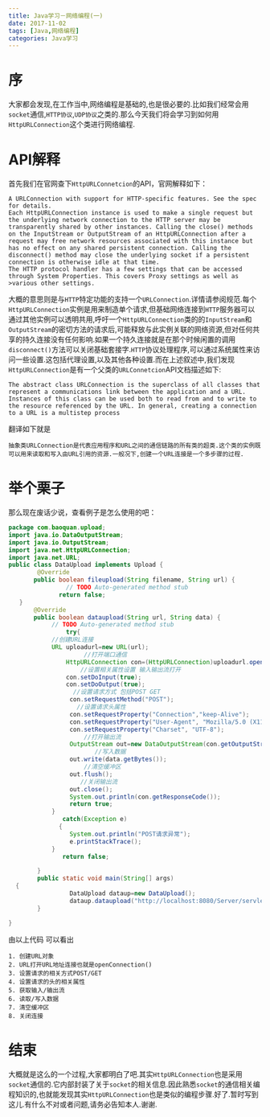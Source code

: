 ```yaml
---
title: Java学习－网络编程(一)
date: 2017-11-02
tags: [Java,网络编程]
categories: Java学习
---
```


# 序
大家都会发现,在工作当中,网络编程是基础的,也是很必要的.比如我们经常会用```socket```通信,```HTTP协议```,```UDP协议```之类的.那么今天我们将会学习到如何用```HttpURLConnection```这个类进行网络编程.
# API解释
首先我们在官网查下```HttpURLConnetcion```的API，官网解释如下：

```
A URLConnection with support for HTTP-specific features. See the spec for details.
Each HttpURLConnection instance is used to make a single request but the underlying network connection to the HTTP server may be transparently shared by other instances. Calling the close() methods on the InputStream or OutputStream of an HttpURLConnection after a request may free network resources associated with this instance but has no effect on any shared persistent connection. Calling the disconnect() method may close the underlying socket if a persistent connection is otherwise idle at that time.
The HTTP protocol handler has a few settings that can be accessed through System Properties. This covers Proxy settings as well as >various other settings.
```

大概的意思则是与```HTTP```特定功能的支持一个```URLConnection```.详情请参阅规范.每个```HttpURLConnection```实例是用来制造单个请求,但基础网络连接到```HTTP```服务器可以通过其他实例可以透明共用,呼吁一个```HttpURLConnection```类的的```InputStream```和```OutputStream```的密切方法的请求后,可能释放与此实例关联的网络资源,但对任何共享的持久连接没有任何影响.如果一个持久连接就是在那个时候闲置的调用```disconnect()```方法可以关闭基础套接字.```HTTP```协议处理程序,可以通过系统属性来访问一些设置.这包括代理设置,以及其他各种设置.而在上述叙述中,我们发现```HttpURLConnection```是有一个父类的```URLConnetcion```API文档描述如下:

```
The abstract class URLConnection is the superclass of all classes that represent a communications link between the application and a URL. Instances of this class can be used both to read from and to write to the resource referenced by the URL. In general, creating a connection to a URL is a multistep process
```

翻译如下就是

```
抽象类URLConnection是代表应用程序和URL之间的通信链路的所有类的超类.这个类的实例既可以用来读取和写入由URL引用的资源.一般况下,创建一个URL连接是一个多步骤的过程.
```

# 举个栗子
那么现在废话少说，查看例子是怎么使用的吧：

```java
package com.baoquan.upload;
import java.io.DataOutputStream;
import java.io.OutputStream;
import java.net.HttpURLConnection;
import java.net.URL;
public class DataUpload implements Upload {
        @Override
       public boolean fileupload(String filename, String url) {
                // TODO Auto-generated method stub
              return false;
   }
       @Override
       public boolean dataupload(String url, String data) {
            // TODO Auto-generated method stub
                try{
            //创建URL连接
            URL uploadurl=new URL(url);
                     //打开端口通信
                HttpURLConnection con=(HttpURLConnection)uploadurl.openConnection();
                    //设置相关属性设置 输入输出流打开
                con.setDoInput(true);
                con.setDoOutput(true);
                  //设置请求方式 包括POST GET
                 con.setRequestMethod("POST");
                   //设置请求头属性
                 con.setRequestProperty("Connection","keep-Alive");
                 con.setRequestProperty("User-Agent", "Mozilla/5.0 (X11; Linux x86_64) AppleWebKit/537.36 (KHTML, like Gecko) Ubuntu Chromium/51.0.2704.79 Chrome/51.0.2704.79 Safari/537.36");
                 con.setRequestProperty("Charset", "UTF-8");
                     //打开输出流
                 OutputStream out=new DataOutputStream(con.getOutputStream());   
                        //写入数据
                 out.write(data.getBytes());
                     //清空缓冲区
                 out.flush();
                    //关闭输出流
                 out.close();
                 System.out.println(con.getResponseCode());
                 return true;
            }
               catch(Exception e)
              {
                 System.out.println("POST请求异常");
                 e.printStackTrace();
            }
               return false;

        }
        public static void main(String[] args)
  {
                 DataUpload dataup=new DataUpload();
                 dataup.dataupload("http://localhost:8080/Server/servlet/UploadServlet", "你好世界");
        }

}

```

由以上代码 可以看出

```
1. 创建URL对象
2. URL打开URL地址连接也就是openConnection()
3. 设置请求的相关方式POST/GET
4. 设置请求的头的相关属性
5. 获取输入/输出流
6. 读取/写入数据
7. 清空缓冲区
8. 关闭连接
```

# 结束
大概就是这么的一个过程,大家都明白了吧.其实```HttpURLConnection```也是采用```socket```通信的.它内部封装了关于```socket```的相关信息.因此熟悉```socket```的通信相关编程知识的,也就能发现其实```HttpURLConnection```也是类似的编程步骤.好了.暂时写到这儿.有什么不对或者问题,请务必告知本人.谢谢.
